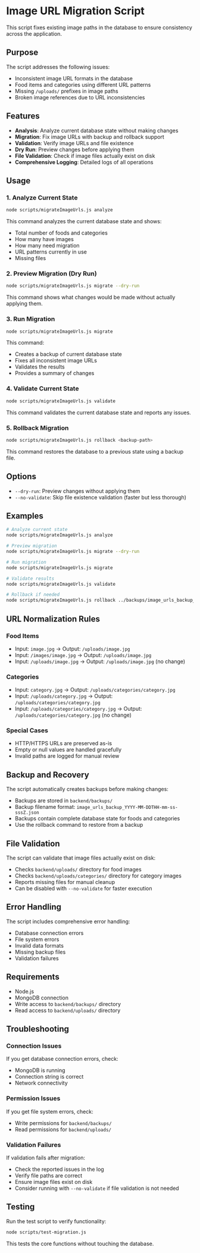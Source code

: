 # Image URL Migration Script

This script fixes existing image paths in the database to ensure consistency across the application.

## Purpose

The script addresses the following issues:
- Inconsistent image URL formats in the database
- Food items and categories using different URL patterns
- Missing `/uploads/` prefixes in image paths
- Broken image references due to URL inconsistencies

## Features

- **Analysis**: Analyze current database state without making changes
- **Migration**: Fix image URLs with backup and rollback support
- **Validation**: Verify image URLs and file existence
- **Dry Run**: Preview changes before applying them
- **File Validation**: Check if image files actually exist on disk
- **Comprehensive Logging**: Detailed logs of all operations

## Usage

### 1. Analyze Current State

```bash
node scripts/migrateImageUrls.js analyze
```

This command analyzes the current database state and shows:
- Total number of foods and categories
- How many have images
- How many need migration
- URL patterns currently in use
- Missing files

### 2. Preview Migration (Dry Run)

```bash
node scripts/migrateImageUrls.js migrate --dry-run
```

This command shows what changes would be made without actually applying them.

### 3. Run Migration

```bash
node scripts/migrateImageUrls.js migrate
```

This command:
- Creates a backup of current database state
- Fixes all inconsistent image URLs
- Validates the results
- Provides a summary of changes

### 4. Validate Current State

```bash
node scripts/migrateImageUrls.js validate
```

This command validates the current database state and reports any issues.

### 5. Rollback Migration

```bash
node scripts/migrateImageUrls.js rollback <backup-path>
```

This command restores the database to a previous state using a backup file.

## Options

- `--dry-run`: Preview changes without applying them
- `--no-validate`: Skip file existence validation (faster but less thorough)

## Examples

```bash
# Analyze current state
node scripts/migrateImageUrls.js analyze

# Preview migration
node scripts/migrateImageUrls.js migrate --dry-run

# Run migration
node scripts/migrateImageUrls.js migrate

# Validate results
node scripts/migrateImageUrls.js validate

# Rollback if needed
node scripts/migrateImageUrls.js rollback ../backups/image_urls_backup_2024-01-15.json
```

## URL Normalization Rules

### Food Items
- Input: `image.jpg` → Output: `/uploads/image.jpg`
- Input: `/images/image.jpg` → Output: `/uploads/image.jpg`
- Input: `/uploads/image.jpg` → Output: `/uploads/image.jpg` (no change)

### Categories
- Input: `category.jpg` → Output: `/uploads/categories/category.jpg`
- Input: `/uploads/category.jpg` → Output: `/uploads/categories/category.jpg`
- Input: `/uploads/categories/category.jpg` → Output: `/uploads/categories/category.jpg` (no change)

### Special Cases
- HTTP/HTTPS URLs are preserved as-is
- Empty or null values are handled gracefully
- Invalid paths are logged for manual review

## Backup and Recovery

The script automatically creates backups before making changes:
- Backups are stored in `backend/backups/`
- Backup filename format: `image_urls_backup_YYYY-MM-DDTHH-mm-ss-sssZ.json`
- Backups contain complete database state for foods and categories
- Use the rollback command to restore from a backup

## File Validation

The script can validate that image files actually exist on disk:
- Checks `backend/uploads/` directory for food images
- Checks `backend/uploads/categories/` directory for category images
- Reports missing files for manual cleanup
- Can be disabled with `--no-validate` for faster execution

## Error Handling

The script includes comprehensive error handling:
- Database connection errors
- File system errors
- Invalid data formats
- Missing backup files
- Validation failures

## Requirements

- Node.js
- MongoDB connection
- Write access to `backend/backups/` directory
- Read access to `backend/uploads/` directory

## Troubleshooting

### Connection Issues
If you get database connection errors, check:
- MongoDB is running
- Connection string is correct
- Network connectivity

### Permission Issues
If you get file system errors, check:
- Write permissions for `backend/backups/`
- Read permissions for `backend/uploads/`

### Validation Failures
If validation fails after migration:
- Check the reported issues in the log
- Verify file paths are correct
- Ensure image files exist on disk
- Consider running with `--no-validate` if file validation is not needed

## Testing

Run the test script to verify functionality:

```bash
node scripts/test-migration.js
```

This tests the core functions without touching the database.